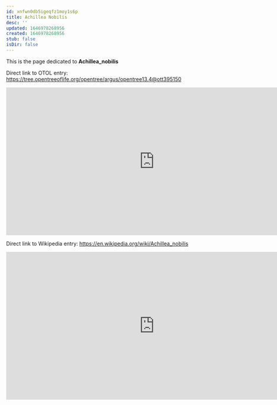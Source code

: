 ```yaml
---
id: xnfwn0db5igeqfz1moy1s6p
title: Achillea Nobilis
desc: ''
updated: 1646978268956
created: 1646978268956
stub: false
isDir: false
---
```

This is the page dedicated to **Achillea_nobilis**


Direct link to OTOL entry: https://tree.opentreeoflife.org/opentree/argus/opentree13.4@ott395150



<html>
    <body>
    <iframe src="https://tree.opentreeoflife.org/opentree/argus/opentree13.4@ott395150"
    width="800" height="400" frameborder="0" allowfullscreen> </iframe>
    </body>
</html>
    


Direct link to Wikipedia entry: https://en.wikipedia.org/wiki/Achillea_nobilis



<html>
    <body>
    <iframe src="https://en.wikipedia.org/wiki/Achillea_nobilis"
    width="800" height="400" frameborder="0" allowfullscreen> </iframe>
    </body>
</html>
    
